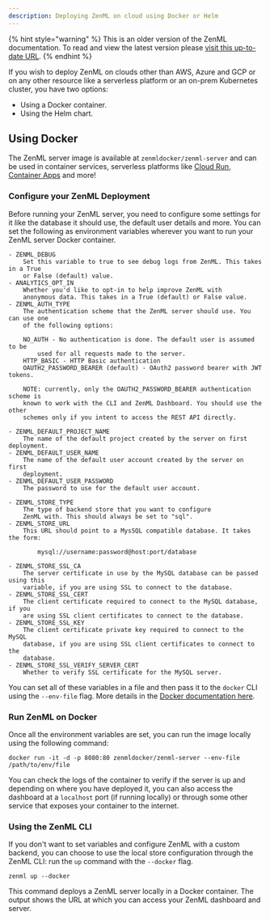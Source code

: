 ```yaml
---
description: Deploying ZenML on cloud using Docker or Helm
---
```


{% hint style="warning" %}
This is an older version of the ZenML documentation. To read and view the latest version please [visit this up-to-date URL](https://docs.zenml.io).
{% endhint %}


If you wish to deploy ZenML on clouds other than AWS, Azure and GCP or on any other resource like a serverless platform or an on-prem Kubernetes cluster, you have two options:

- Using a Docker container.
- Using the Helm chart.

## Using Docker

The ZenML server image is available at `zenmldocker/zenml-server` and can be used in container services, serverless platforms like [Cloud Run](https://cloud.google.com/run), [Container Apps](https://learn.microsoft.com/en-us/azure/container-apps/overview) and more!


### Configure your ZenML Deployment

Before running your ZenML server, you need to configure some settings for it like the database it should use, the default user details and more. 
You can set the following as environment variables wherever you want to run your ZenML server Docker container.

```
- ZENML_DEBUG
    Set this variable to true to see debug logs from ZenML. This takes in a True
    or False (default) value.
- ANALYTICS_OPT_IN
    Whether you'd like to opt-in to help improve ZenML with
    anonymous data. This takes in a True (default) or False value.
- ZENML_AUTH_TYPE
    The authentication scheme that the ZenML server should use. You can use one
    of the following options:
    
    NO_AUTH - No authentication is done. The default user is assumed to be
        used for all requests made to the server.
    HTTP_BASIC - HTTP Basic authentication
    OAUTH2_PASSWORD_BEARER (default) - OAuth2 password bearer with JWT tokens.

    NOTE: currently, only the OAUTH2_PASSWORD_BEARER authentication scheme is
    known to work with the CLI and ZenML Dashboard. You should use the other
    schemes only if you intent to access the REST API directly.
    
- ZENML_DEFAULT_PROJECT_NAME
    The name of the default project created by the server on first deployment.
- ZENML_DEFAULT_USER_NAME
    The name of the default user account created by the server on first
    deployment.
- ZENML_DEFAULT_USER_PASSWORD
    The password to use for the default user account.    

- ZENML_STORE_TYPE
    The type of backend store that you want to configure 
    ZenML with. This should always be set to "sql".
- ZENML_STORE_URL
    This URL should point to a MysSQL compatible database. It takes the form:

        mysql://username:password@host:port/database

- ZENML_STORE_SSL_CA
    The server certificate in use by the MySQL database can be passed using this
    variable, if you are using SSL to connect to the database.
- ZENML_STORE_SSL_CERT
    The client certificate required to connect to the MySQL database, if you
    are using SSL client certificates to connect to the database.
- ZENML_STORE_SSL_KEY
    The client certificate private key required to connect to the MySQL
    database, if you are using SSL client certificates to connect to the
    database.
- ZENML_STORE_SSL_VERIFY_SERVER_CERT
    Whether to verify SSL certificate for the MySQL server.    
```
You can set all of these variables in a file and then pass it to the `docker` CLI using the `--env-file` flag. More details in the [Docker documentation here](https://docs.docker.com/engine/reference/commandline/run/#set-environment-variables--e---env---env-file).

### Run ZenML on Docker

Once all the environment variables are set, you can run the image locally using the following command:

```
docker run -it -d -p 8080:80 zenmldocker/zenml-server --env-file /path/to/env/file
```
    
You can check the logs of the container to verify if the server is up and depending on where you have deployed it, you can also access the dashboard at a `localhost` port (if running locally) or through some other service that exposes your container to the internet. 

### Using the ZenML CLI
If you don't want to set variables and configure ZenML with a custom backend, you can choose to use the local store configuration through the ZenML CLI: run the `up` command with the `--docker` flag.

```
zenml up --docker
```

This command deploys a ZenML server locally in a Docker container. The output shows the URL at which you can access your ZenML dashboard and server.
